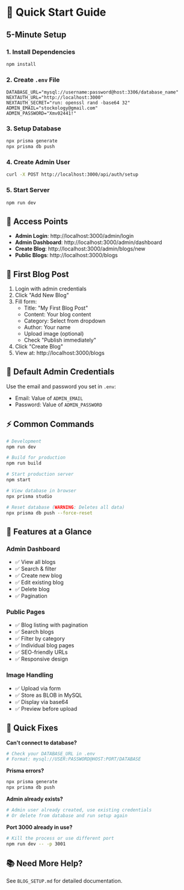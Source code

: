 # 🚀 Quick Start Guide

## 5-Minute Setup

### 1. Install Dependencies
```bash
npm install
```

### 2. Create `.env` File
```env
DATABASE_URL="mysql://username:password@host:3306/database_name"
NEXTAUTH_URL="http://localhost:3000"
NEXTAUTH_SECRET="run: openssl rand -base64 32"
ADMIN_EMAIL="stockology@gmail.com"
ADMIN_PASSWORD="Xmv02441!"
```

### 3. Setup Database
```bash
npx prisma generate
npx prisma db push
```

### 4. Create Admin User
```bash
curl -X POST http://localhost:3000/api/auth/setup
```

### 5. Start Server
```bash
npm run dev
```

## 🎯 Access Points

- **Admin Login**: http://localhost:3000/admin/login
- **Admin Dashboard**: http://localhost:3000/admin/dashboard
- **Create Blog**: http://localhost:3000/admin/blogs/new
- **Public Blogs**: http://localhost:3000/blogs

## 📝 First Blog Post

1. Login with admin credentials
2. Click "Add New Blog"
3. Fill form:
   - Title: "My First Blog Post"
   - Content: Your blog content
   - Category: Select from dropdown
   - Author: Your name
   - Upload image (optional)
   - Check "Publish immediately"
4. Click "Create Blog"
5. View at: http://localhost:3000/blogs

## 🔑 Default Admin Credentials

Use the email and password you set in `.env`:
- Email: Value of `ADMIN_EMAIL`
- Password: Value of `ADMIN_PASSWORD`

## ⚡ Common Commands

```bash
# Development
npm run dev

# Build for production
npm run build

# Start production server
npm start

# View database in browser
npx prisma studio

# Reset database (WARNING: Deletes all data)
npx prisma db push --force-reset
```

## 🎨 Features at a Glance

### Admin Dashboard
- ✅ View all blogs
- ✅ Search & filter
- ✅ Create new blog
- ✅ Edit existing blog
- ✅ Delete blog
- ✅ Pagination

### Public Pages
- ✅ Blog listing with pagination
- ✅ Search blogs
- ✅ Filter by category
- ✅ Individual blog pages
- ✅ SEO-friendly URLs
- ✅ Responsive design

### Image Handling
- ✅ Upload via form
- ✅ Store as BLOB in MySQL
- ✅ Display via base64
- ✅ Preview before upload

## 🐛 Quick Fixes

**Can't connect to database?**
```bash
# Check your DATABASE_URL in .env
# Format: mysql://USER:PASSWORD@HOST:PORT/DATABASE
```

**Prisma errors?**
```bash
npx prisma generate
npx prisma db push
```

**Admin already exists?**
```bash
# Admin user already created, use existing credentials
# Or delete from database and run setup again
```

**Port 3000 already in use?**
```bash
# Kill the process or use different port
npm run dev -- -p 3001
```

## 📚 Need More Help?

See `BLOG_SETUP.md` for detailed documentation.
